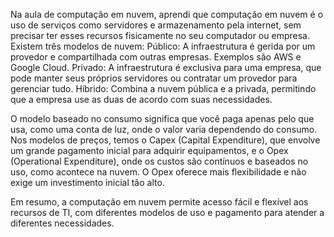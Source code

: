 Na aula de computação em nuvem, aprendi que computação em nuvem é o uso de serviços como servidores e armazenamento pela internet, sem precisar ter esses recursos fisicamente no seu computador ou empresa.
Existem três modelos de nuvem:
Público: A infraestrutura é gerida por um provedor e compartilhada com outras empresas. Exemplos são AWS e Google Cloud.
Privado: A infraestrutura é exclusiva para uma empresa, que pode manter seus próprios servidores ou contratar um provedor para gerenciar tudo.
Híbrido: Combina a nuvem pública e a privada, permitindo que a empresa use as duas de acordo com suas necessidades.

O modelo baseado no consumo significa que você paga apenas pelo que usa, como uma conta de luz, onde o valor varia dependendo do consumo.
Nos modelos de preços, temos o Capex (Capital Expenditure), que envolve um grande pagamento inicial para adquirir equipamentos, e o Opex (Operational Expenditure), onde os custos são contínuos e baseados no uso, como acontece na nuvem. O Opex oferece mais flexibilidade e não exige um investimento inicial tão alto.

Em resumo, a computação em nuvem permite acesso fácil e flexível aos recursos de TI, com diferentes modelos de uso e pagamento para atender a diferentes necessidades.
